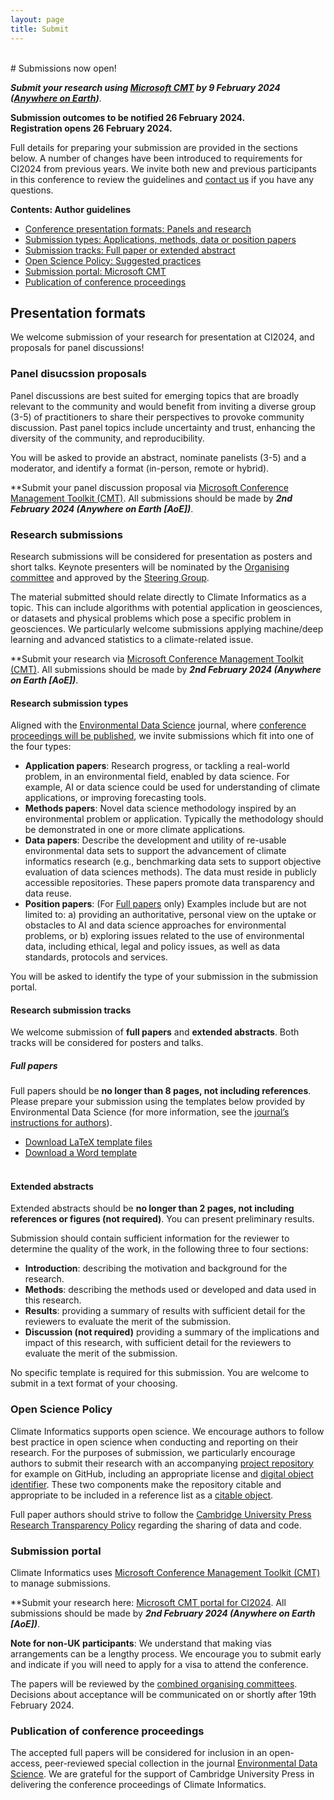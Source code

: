 ```yaml
---
layout: page
title: Submit
---
```


<div id="submission"></div>
<br>
# Submissions now open!

**_Submit your research using [Microsoft CMT](https://cmt3.research.microsoft.com/CI2024) by 9 February 2024 ([Anywhere on Earth](https://en.wikipedia.org/wiki/Anywhere_on_Earth))_**. 

**Submission outcomes to be notified 26 February 2024.**
<br>**Registration opens 26 February 2024.**

Full details for preparing your submission are provided in the sections below. 
A number of changes have been introduced to requirements for CI2024 from previous years. 
We invite both new and previous participants in this conference to review the guidelines and [contact us](./contact.md) if you have any questions. 

**Contents: Author guidelines**
- [Conference presentation formats: Panels and research](#presentation-formats)
- [Submission types: Applications, methods, data or position papers](#submission-types)
- [Submission tracks: Full paper or extended abstract](#submission-tracks)
- [Open Science Policy: Suggested practices](#open-science-policy)
- [Submission portal: Microsoft CMT](#submission-portal)
- [Publication of conference proceedings](#publication-of-conference-proceedings)

## Presentation formats

We welcome submission of your research for presentation at CI2024, and proposals for panel discussions! 

### Panel disucssion proposals
Panel discussions are best suited for emerging topics that are broadly relevant to the community and would benefit from inviting a diverse group (3-5) of practitioners to share their perspectives to provoke community discussion. 
Past panel topics include uncertainty and trust, enhancing the diversity of the community, and reproducibility. 

You will be asked to provide an abstract, nominate panelists (3-5) and a moderator, and identify a format (in-person, remote or hybrid).

**Submit your panel discussion proposal via [Microsoft Conference Management Toolkit (CMT)](https://cmt3.research.microsoft.com/CI2024). All submissions should be made by **_2nd February 2024 (Anywhere on Earth [AoE])_**. 


### Research submissions
Research submissions will be considered for presentation as posters and short talks. 
Keynote presenters will be nominated by the [Organising committee](../team#local-organising-committee) and approved by the [Steering Group](../team#steering-group).

The material submitted should relate directly to Climate Informatics as a topic. 
This can include algorithms with potential application in geosciences, or datasets and physical problems which pose a specific problem in geosciences. 
We particularly welcome submissions applying  machine/deep learning and advanced statistics to a climate-related issue.

**Submit your research via [Microsoft Conference Management Toolkit (CMT)](https://cmt3.research.microsoft.com/CI2024). All submissions should be made by **_2nd February 2024 (Anywhere on Earth [AoE])_**. 

#### Research submission types

Aligned with the [Environmental Data Science](https://www.cambridge.org/core/journals/environmental-data-science) journal, where [conference proceedings will be published](#publication-of-conference-proceedings), we invite submissions which fit into one of the four types:

- **Application papers**: Research progress, or tackling a real-world problem, in an environmental field, enabled by data science. 
For example, AI or data science could be used for understanding of climate applications, or improving forecasting tools.
- **Methods papers**: Novel data science methodology inspired by an environmental problem or application. 
Typically the methodology should be demonstrated in one or more climate applications.
- **Data papers**: Describe the development and utility of re-usable environmental data sets to support the advancement of climate informatics research (e.g., benchmarking data sets to support objective evaluation of data sciences methods). 
The data must reside in publicly accessible repositories. These papers promote data transparency and data reuse.
- **Position papers**: (For [Full papers](#full-papers) only) Examples include but are not limited to: a) providing an authoritative, personal view on the uptake or obstacles to AI and data science approaches for environmental problems, or b) exploring issues related to the use of environmental data, including ethical, legal and policy issues, as well as data standards, protocols and services.

You will be asked to identify the type of your submission in the submission portal.

#### Research submission tracks

We welcome submission of **full papers** and **extended abstracts**.
Both tracks will be considered for posters and talks.

##### Full papers

Full papers should be **no longer than 8 pages, not including references**. 
Please prepare your submission using the templates below provided by Environmental Data Science (for more information, see the [journal’s instructions for authors](https://www.cambridge.org/core/journals/environmental-data-science/information/instructions-for-authors)).
- [Download LaTeX template files](https://www.cambridge.org/core/services/aop-file-manager/file/5f84547e1a014c397d6273b7)
- [Download a Word template](https://www.cambridge.org/core/services/aop-file-manager/file/608853cd9a02c82ae9dcbf0d)
<br><br>

#### Extended abstracts

Extended abstracts should be **no longer than 2 pages, not including references or figures (not required)**. You can present preliminary results.

Submission should contain sufficient information for the reviewer to determine the quality of the work, in the following three to four sections: 
- **Introduction**: describing the motivation and background for the research.
- **Methods**: describing the methods used or developed and data used in this research.
- **Results**: providing a summary of results with sufficient detail for the reviewers to evaluate the merit of the submission.
- **Discussion (not required)** providing a summary of the implications and impact of this research, with sufficient detail for the reviewers to evaluate the merit of the submission. 

No specific template is required for this submission. 
You are welcome to submit in a text format of your choosing. 

### Open Science Policy

Climate Informatics supports open science.
We encourage authors to follow best practice in open science when conducting and reporting on their research. 
For the purposes of submission, we particularly encourage authors to submit their research with an accompanying [project repository](https://the-turing-way.netlify.app/project-design/project-repo.html?highlight=license) for example on GitHub, including an appropriate license and [digital object identifier](https://the-turing-way.netlify.app/communication/citable/citable-steps.html?highlight=doi). 
These two components make the repository citable and appropriate to be included in a reference list as a [citable object](https://the-turing-way.netlify.app/communication/citable/citable-cite).

Full paper authors should strive to follow the [Cambridge University Press Research Transparency Policy](https://www.cambridge.org/core/journals/environmental-data-science/information/journal-policies/research-transparency) regarding the sharing of data and code.

### Submission portal

Climate Informatics uses [Microsoft Conference Management Toolkit (CMT)](https://cmt3.research.microsoft.com/About) to manage submissions. 

**Submit your research here: [Microsoft CMT portal for CI2024](https://cmt3.research.microsoft.com/CI2024). All submissions should be made by **_2nd February 2024 (Anywhere on Earth [AoE])_**.

**Note for non-UK participants**: We understand that making vias arrangements can be a lengthy process. 
We encourage you to submit early and indicate if you will need to apply for a visa to attend the conference. 

The papers will be reviewed by the [combined organising committees](./team.md). 
Decisions about acceptance will be communicated on or shortly after 19th February 2024.

### Publication of conference proceedings

The accepted full papers will be considered for inclusion in an open-access, peer-reviewed special collection in the journal [Environmental Data Science](https://www.cambridge.org/core/journals/environmental-data-science). 
We are grateful for the support of Cambridge University Press in delivering the conference proceedings of Climate Informatics.